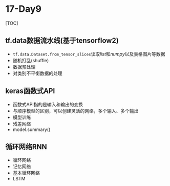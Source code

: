 # 17-Day9



[TOC]

## tf.data数据流水线(基于tensorflow2)

- `tf.data.Dataset.from_tensor_slices`读取$list$和$numpy$以及表格图片等数据
- 随机打乱(shuffle)
- 数据预处理
- 对类别不平衡数据的处理

## keras函数式API

- 函数式API指的是输入和输出的变换
- 与顺序模型的区别，可以创建灵活的网络，多个输入、多个输出
- 模型训练
- 残差网络
- model.summary()

## 循环网络RNN

- 循环网络
- 记忆网络
- 基本循环网络
- LSTM


